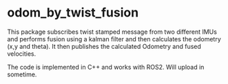 # odom_by_twist_fusion
This package subscribes twist stamped message from two different IMUs and performs fusion using a kalman filter and then calculates the odometry (x,y and theta). It then publishes the calculated Odometry and fused velocities.

The code is implemented in C++ and works with ROS2. Will upload in sometime.

